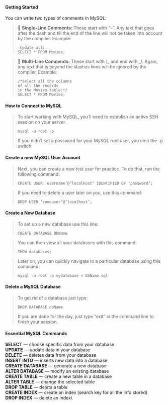 #### **Getting Started**
You can write two types of comments in MySQL:
> 💬 **Single-Line Comments:**
> These start with “–”. Any text that goes after the dash and till the end
> of the line will not be taken into account by the compiler.
> Example:
> ```
> -Update all:
> SELECT * FROM Movies;
> ```

> 💬 **Multi-Line Comments:**
> These start with /_ and end with _/. Again, any text that is beyond the
> slashes lines will be ignored by the compiler.
> Example:
> ```
> /*Select all the columns
> of all the records
> in the Movies table:*/
> SELECT * FROM Movies;
> ```

#### **How to Connect to MySQL**
> To start working with MySQL, you’ll need to establish an active SSH session on your server.
> ```
> mysql -u root -p
> ```
> If you didn’t set a password for your MySQL root user, you omit the -p switch.

#### **Create a new MySQL User Account**
> Next, you can create a new test user for practice. To do that, run the following command:
> ```
> CREATE USER ‘username’@’localhost’ IDENTIFIED BY ‘password’;
> ```

> If you need to delete a user later on you, use this command:
> ```
> DROP USER ‘someuser’@’localhost’;
> ```

#### **Create a New Database**
> To set up a new database use this line:
> ```
> CREATE DATABASE DbName
> ```

> You can then view all your databases with this command:
> ```
> SHOW databases;
> ```

> Later on, you can quickly navigate to a particular database using this command:
> ```
> mysql -u root -p mydatabase < DbName.sql
> ```

#### **Delete a MySQL Database**
> To get rid of a database just type:
> ```
> DROP DATABASE dbName
> ```
> If you are done for the day, just type “exit” in the command line to finish your session.

#### **Essential MySQL Commands**
**SELECT**            — choose specific data from your database\
**UPDATE**            — update data in your database\
**DELETE**            — deletes data from your database\
**INSERT INTO**       — inserts new data into a database\
**CREATE DATABASE**   — generate a new database\
**ALTER DATABASE**    — modify an existing database\
**CREATE TABLE**      — create a new table in a database\
**ALTER TABLE**       — change the selected table\
**DROP TABLE**        — delete a table\
**CREATE INDEX**     — create an index (search key for all the info stored)\
**DROP INDEX**       — delete an index\